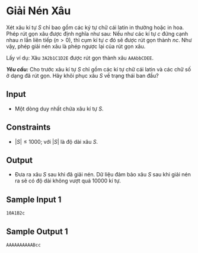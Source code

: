 # Giải Nén Xâu

Xét xâu kí tự $S$ chỉ bao gồm các ký tự chữ cái latin in thường hoặc in hoa. Phép rút gọn xâu được định nghĩa như sau: Nếu như các kí tự $c$ đứng cạnh nhau $n$ lần liên tiếp $(n > 0),$ thì cụm kí tự $c$ đó sẽ được rút gọn thành $nc$. Như vậy, phép giải nén xâu là phép ngược lại của rút gọn xâu.

Lấy ví dụ: Xâu `3A2b1C1D2E` được rút gọn thành xâu `AAAbbCDEE`.

***Yêu cầu:*** Cho trước xâu kí tự $S$ chỉ gồm các kí tự chữ cái latin và các chữ số ở dạng đã rút gọn. Hãy khôi phục xâu $S$ về trạng thái ban đầu?

## Input

- Một dòng duy nhất chứa xâu kí tự $S$.

## Constraints

- $|S| \le 1000;$ với $|S|$ là độ dài xâu $S$.

## Output

- Đưa ra xâu $S$ sau khi đã giải nén. Dữ liệu đảm bảo xâu $S$ sau khi giải nén ra sẽ có độ dài không vượt quá $10000$ kí tự.

## Sample Input 1

```
10A1B2c
```

## Sample Output 1

```
AAAAAAAAAABcc
```

